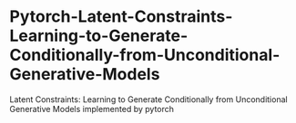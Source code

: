 # Pytorch-Latent-Constraints-Learning-to-Generate-Conditionally-from-Unconditional-Generative-Models
Latent Constraints: Learning to Generate Conditionally from Unconditional Generative Models implemented by pytorch
